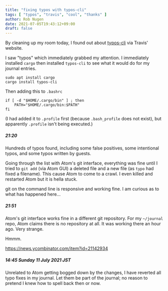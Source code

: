 ```yaml
---
title: "fixing typos with typos-cli"
tags: [ "typos", "travis", "cool", "thanks" ]
author: Rob Nugen
date: 2021-07-05T19:43:12+09:00
draft: false
---
```


By cleaning up my room today, I found out about
[typos-cli](https://github.com/crate-ci/typos) via Travis' website.

I saw "typos" which immediately grabbed my attention.  I immediately
installed `cargo` then installed `typos-cli` to see what it would do
for my journal entries.

    sudo apt install cargo
    cargo install typos-cli

Then adding this to `.bashrc`

    if [ -d "$HOME/.cargo/bin" ] ; then
        PATH="$HOME/.cargo/bin:$PATH"
    fi

(I had added it to `.profile` first (because `.bash_profile` does not
exist), but apparently `.profile` isn't being executed.)

##### 21:20

Hundreds of typos found, including some false positives, some
intentional typos, and some typos written by guests.

Going through the list with Atom's git interface, everything was fine
until I tried to `git add` (via Atom GUI) a deleted file and a new file
(as `typo` had fixed a filename).  This cause Atom to come to a
crawl.  I even killed and restarted Atom but it is hella stuck.

git on the command line is responsive and working fine.  I am curious
as to what has happened here...

##### 21:51

Atom's git interface works fine in a different git repository.  For my
`~/journal` repo, Atom claims there is no repository at all.  It was
working there an hour ago.  Very strange.

Hmmm.

https://news.ycombinator.com/item?id=21142934

##### 14:45 Sunday 11 July 2021 JST

Unrelated to Atom getting bogged down by the changes, I have reverted
all typo fixes in my journal.  Let them be part of the journal; no
reason to pretend I knew how to spell back then or now.

